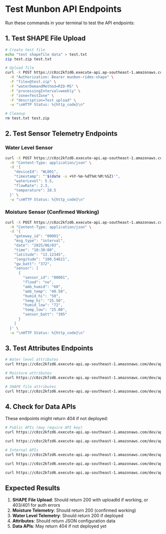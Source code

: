 # Test Munbon API Endpoints

Run these commands in your terminal to test the API endpoints:

## 1. Test SHAPE File Upload

```bash
# Create test file
echo "test shapefile data" > test.txt
zip test.zip test.txt

# Upload file
curl -X POST https://c0zc2kfzd6.execute-api.ap-southeast-1.amazonaws.com/dev/api/v1/rid-ms/upload \
  -H "Authorization: Bearer munbon-ridms-shape" \
  -F "file=@test.zip" \
  -F "waterDemandMethod=RID-MS" \
  -F "processingInterval=weekly" \
  -F "zone=TestZone" \
  -F "description=Test upload" \
  -w "\nHTTP Status: %{http_code}\n"

# Cleanup
rm test.txt test.zip
```

## 2. Test Sensor Telemetry Endpoints

### Water Level Sensor
```bash
curl -X POST https://c0zc2kfzd6.execute-api.ap-southeast-1.amazonaws.com/dev/api/v1/munbon-ridr-water-level/telemetry \
  -H "Content-Type: application/json" \
  -d '{
    "deviceId": "WL001",
    "timestamp": "'$(date -u +%Y-%m-%dT%H:%M:%SZ)'",
    "waterLevel": 5.5,
    "flowRate": 2.3,
    "temperature": 28.5
  }' \
  -w "\nHTTP Status: %{http_code}\n"
```

### Moisture Sensor (Confirmed Working)
```bash
curl -X POST https://c0zc2kfzd6.execute-api.ap-southeast-1.amazonaws.com/dev/api/v1/munbon-m2m-moisture/telemetry \
  -H "Content-Type: application/json" \
  -d '{
    "gateway_id": "00001",
    "msg_type": "interval",
    "date": "2025/06/03",
    "time": "10:30:00",
    "latitude": "13.12345",
    "longitude": "100.54621",
    "gw_batt": "372",
    "sensor": [
      {
        "sensor_id": "00001",
        "flood": "no",
        "amb_humid": "60",
        "amb_temp": "40.50",
        "humid_hi": "50",
        "temp_hi": "25.50",
        "humid_low": "72",
        "temp_low": "25.00",
        "sensor_batt": "395"
      }
    ]
  }' \
  -w "\nHTTP Status: %{http_code}\n"
```

## 3. Test Attributes Endpoints

```bash
# Water level attributes
curl https://c0zc2kfzd6.execute-api.ap-southeast-1.amazonaws.com/dev/api/v1/munbon-ridr-water-level/attributes

# Moisture attributes
curl https://c0zc2kfzd6.execute-api.ap-southeast-1.amazonaws.com/dev/api/v1/munbon-m2m-moisture/attributes

# SHAPE file attributes
curl https://c0zc2kfzd6.execute-api.ap-southeast-1.amazonaws.com/dev/api/v1/munbon-ridms-shape/attributes
```

## 4. Check for Data APIs

These endpoints might return 404 if not deployed:

```bash
# Public APIs (may require API key)
curl https://c0zc2kfzd6.execute-api.ap-southeast-1.amazonaws.com/dev/api/v1/public/water-levels/latest -H "x-api-key: test"

curl https://c0zc2kfzd6.execute-api.ap-southeast-1.amazonaws.com/dev/api/v1/public/moisture/latest -H "x-api-key: test"

# Internal APIs
curl https://c0zc2kfzd6.execute-api.ap-southeast-1.amazonaws.com/dev/api/v1/sensors/active

curl https://c0zc2kfzd6.execute-api.ap-southeast-1.amazonaws.com/dev/api/v1/water-levels

curl https://c0zc2kfzd6.execute-api.ap-southeast-1.amazonaws.com/dev/api/v1/moisture
```

## Expected Results

1. **SHAPE File Upload**: Should return 200 with uploadId if working, or 403/401 for auth errors
2. **Moisture Telemetry**: Should return 200 (confirmed working)
3. **Water Level Telemetry**: Should return 200 if deployed
4. **Attributes**: Should return JSON configuration data
5. **Data APIs**: May return 404 if not deployed yet